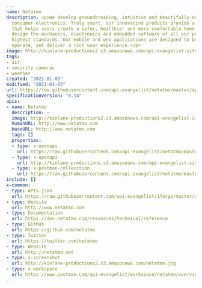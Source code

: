 ```yaml
---
name: Netatmo
description: <p>We develop groundbreaking, intuitive and beautifully-designed connected
  consumer electronics. Truly smart, our innovative products provide a seamless experience
  that helps users create a safer, healthier and more comfortable home.&nbsp; We carefully
  design the mechanics, electronics and embedded software of all our products to the
  highest standards. Our mobile and web applications are designed to be simple to
  operate, yet deliver a rich user experience.</p>
image: http://kinlane-productions2.s3.amazonaws.com/api-evangelist-site/company/logos/netatmo-logo.png
tags:
- air
- security cameras
- weather
created: "2021-01-03"
modified: "2021-01-03"
url: https://raw.githubusercontent.com/api-evangelist/netatmo/master/apis.json
specificationVersion: "0.14"
apis:
- name: Netatmo
  description: ~
  image: http://kinlane-productions2.s3.amazonaws.com/api-evangelist-site/company/logos/netatmo-logo.png
  humanURL: http://www.netatmo.com
  baseURL: http://www.netatmo.com
  tags: []
  properties:
  - type: x-openapi
    url: https://raw.githubusercontent.com/api-evangelist/netatmo/master/netatmo-openapi.json
  - type: x-openapi
    url: http://kinlane-productions.s3.amazonaws.com/api-evangelist-site/company/openapis/netatmo.json
  - type: x-postman-collecction
    url: https://raw.githubusercontent.com/api-evangelist/netatmo/master/netatmo-postman-collection.json
include: []
x-common:
- type: APIs.json
  url: https://raw.githubusercontent.com/api-evangelist/1forge/master/apis.json
- type: Website
  url: http://www.netatmo.com
- type: Documentation
  url: https://dev.netatmo.com/resources/technical/reference
- type: Github
  url: https://github.com/netatmo
- type: Twitter
  url: https://twitter.com/netatmo
- type: Website
  url: http://netatmo.net
- type: x-screenshot
  url: http://kinlane-productions2.s3.amazonaws.com/netatmo.jpg
- type: x-workspace
  url: https://www.postman.com/api-evangelist/workspace/netatmo/overview
...
```

